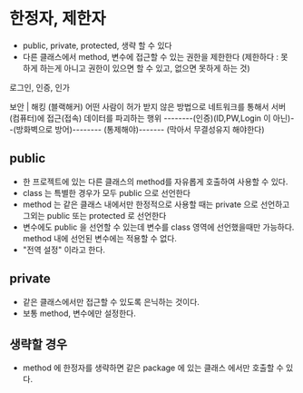 # 한정자, 제한자

- public, private, protected, 생략 할 수 있다
- 다른 클래스에서 method, 변수에 접근할 수 있는 권한을 제한한다
  (제한하다 : 못하게 하는게 아니고 권한이 있으면 할 수 있고, 없으면 못하게 하는 것)

로그인, 인증, 인가

보안 | 해킹 (블랙해커)
어떤 사람이 허가 받지 않은 방법으로 네트워크를 통해서 서버(컴퓨터)에 접근(접속) 데이터를 파괴하는 행위
--------(인증)(ID,PW,Login 이 아닌)--(방화벽으로 방어)-------- (통제해야)------- (막아서 무결성유지 해야한다)

## public

- 한 프로젝트에 있는 다른 클래스의 method를 자유롭게 호출하여 사용할 수 있다.
- class 는 특별한 경우가 모두 public 으로 선언한다
- method 는 같은 클래스 내에서만 한정적으로 사용할 때는 private 으로 선언하고 그외는 public 또는 protected 로 선언한다
- 변수에도 public 을 선언할 수 있는데 변수를 class 영역에 선언했을때만 가능하다. method 내에 선언된 변수에는 적용할 수 없다.
- "전역 설정" 이라고 한다.

## private

- 같은 클래스에서만 접근할 수 있도록 은닉하는 것이다.
- 보통 method, 변수에만 설정한다.

## 생략할 경우

- method 에 한정자를 생략하면 같은 package 에 있는 클래스 에서만 호출할 수 있다.
